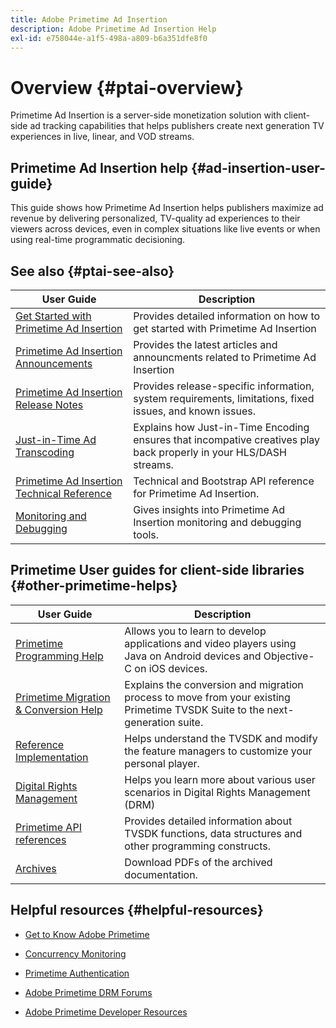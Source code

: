 ```yaml
---
title: Adobe Primetime Ad Insertion
description: Adobe Primetime Ad Insertion Help
exl-id: e758044e-a1f5-498a-a809-b6a351dfe8f0
---
```

# Overview {#ptai-overview}

Primetime Ad Insertion is a server-side monetization solution with client-side ad tracking capabilities that helps publishers create next generation TV experiences in live, linear, and VOD streams.

## Primetime Ad Insertion help {#ad-insertion-user-guide}

This guide shows how Primetime Ad Insertion helps publishers maximize ad revenue by delivering personalized, TV-quality ad experiences to their viewers across devices, even in complex situations like live events or when using real-time programmatic decisioning.

## See also {#ptai-see-also}

| User Guide | Description |
|---|---|
| [Get Started with Primetime Ad Insertion](getting-started/get-started-overview.md) | Provides detailed information on how to get started with Primetime Ad Insertion |
| [Primetime Ad Insertion Announcements](announcements/overview.md) | Provides the latest articles and announcments related to Primetime Ad Insertion |
| [Primetime Ad Insertion Release Notes](../release-notes/ptai-20x-release-notes.md) | Provides release-specific information, system requirements, limitations, fixed issues, and known issues. |
|[Just-in-Time Ad Transcoding](just-in-time-transcoding/jit-transcoding-overview.md)| Explains how Just-in-Time Encoding ensures that incompative creatives play back properly in your HLS/DASH streams.|
|[Primetime Ad Insertion Technical Reference](/help/primetime-ad-insertion/technical-reference/bootstrap-api.md)| Technical and Bootstrap API reference for Primetime Ad Insertion. |
|[Monitoring and Debugging](/help/primetime-ad-insertion/performance-monitoring-debugging-reporting/performance-overview.md)| Gives insights into Primetime Ad Insertion monitoring and debugging tools. |

## Primetime User guides for client-side libraries {#other-primetime-helps}

|User Guide|Description|
|---|---|
| [Primetime Programming Help](../programming/home.md)  | Allows you to learn to develop applications and video players using Java on Android devices and Objective-C on iOS devices. |
| [Primetime Migration & Conversion Help](../migration-guides/home.md) | Explains the conversion and migration process to move from your existing Primetime TVSDK Suite to the next-generation suite. |
| [Reference Implementation](../android-reference-implementation/home.md) | Helps understand the TVSDK and modify the feature managers to customize your personal player. |
| [Digital Rights Management](../digital-rights-management/home.md) | Helps you learn more about various user scenarios in Digital Rights Management (DRM) |
| [Primetime API references](../reference/api-references.md) | Provides detailed information about TVSDK functions, data structures and other programming constructs. |
| [Archives](https://helpx.adobe.com/primetime/archives.html) | Download PDFs of the archived documentation. |

## Helpful resources {#helpful-resources}

* [Get to Know Adobe Primetime](https://www.adobe.com/in/marketing/primetime.html)

* [Concurrency Monitoring](https://tve.helpdocsonline.com/concurrency-monitoring-introduction)

* [Primetime Authentication](https://tve.helpdocsonline.com/home)

* [Adobe Primetime DRM Forums](https://forums.adobe.com/community/adobe_access)

* [Adobe Primetime Developer Resources](https://www.adobe.com/devnet/primetime.html)
